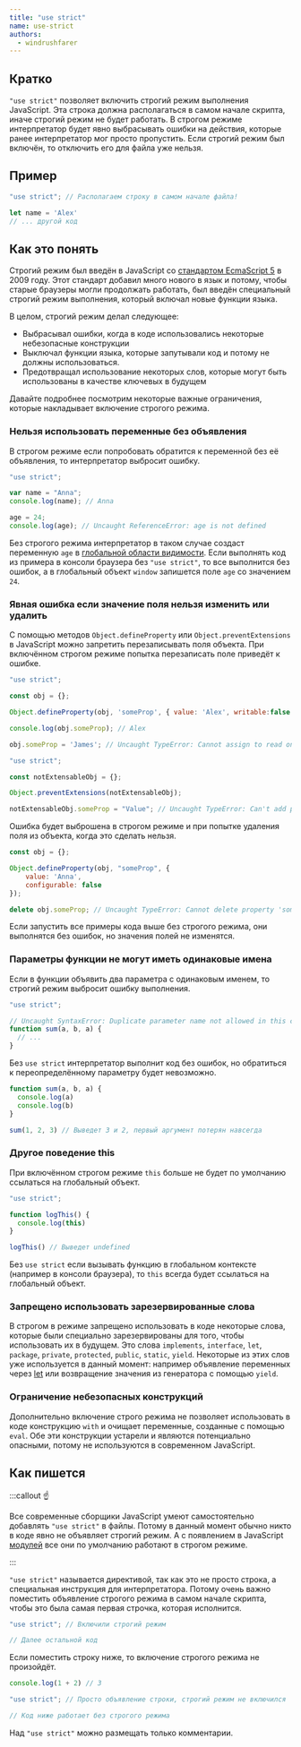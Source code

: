 ```yaml
---
title: "use strict"
name: use-strict
authors:
  - windrushfarer
---
```


## Кратко

`"use strict"` позволяет включить строгий режим выполнения JavaScript. Эта строка должна располагаться в самом начале скрипта, иначе строгий режим не будет работать. В строгом режиме интерпретатор будет явно выбрасывать ошибки на действия, которые ранее интерпретатор мог просто пропустить. Если строгий режим был включён, то отключить его для файла уже нельзя.

## Пример

```js
"use strict"; // Располагаем строку в самом начале файла!

let name = 'Alex'
// ... другой код
```

## Как это понять

Строгий режим был введён в JavaScript со [стандартом EcmaScript 5](/js/articles/language-versions) в 2009 году. Этот стандарт добавил много нового в язык и потому, чтобы старые браузеры могли продолжать работать, был введён специальный строгий режим выполнения, который включал новые функции языка.

В целом, строгий режим делал следующее:
- Выбрасывал ошибки, когда в коде использовались некоторые небезопасные конструкции
- Выключал функции языка, которые запутывали код и потому не должны использоваться.
- Предотвращал использование некоторых слов, которые могут быть использованы в качестве ключевых в будущем

Давайте подробнее посмотрим некоторые важные ограничения, которые накладывает включение строгого режима.

### Нельзя использовать переменные без объявления

В строгом режиме если попробовать обратится к переменной без её объявления, то интерпретатор выбросит ошибку.

```js
"use strict";

var name = "Anna";
console.log(name); // Anna

age = 24;
console.log(age); // Uncaught ReferenceError: age is not defined
```

Без строгого режима интерпретатор в таком случае создаст переменную `age` в [глобальной области видимости](js/articles/closures). Если выполнять код из примера в консоли браузера без `"use strict"`, то все выполнится без ошибок, а в глобальный объект `window` запишется поле `age` со значением `24`.

### Явная ошибка если значение поля нельзя изменить или удалить

С помощью методов `Object.defineProperty` или `Object.preventExtensions` в JavaScript можно запретить перезаписывать поля объекта. При включённом строгом режиме попытка перезаписать поле приведёт к ошибке.

```js
"use strict";

const obj = {};

Object.defineProperty(obj, 'someProp', { value: 'Alex', writable:false });

console.log(obj.someProp); // Alex

obj.someProp = 'James'; // Uncaught TypeError: Cannot assign to read only property 'someProp' of object #<Object>
```

```js
"use strict";

const notExtensableObj = {};

Object.preventExtensions(notExtensableObj);

notExtensableObj.someProp = "Value"; // Uncaught TypeError: Can't add property someProp, object is not extensible
```

Ошибка будет выброшена в строгом режиме и при попытке удаления поля из объекта, когда это сделать нельзя.

```js
const obj = {};

Object.defineProperty(obj, "someProp", {
    value: 'Anna',
    configurable: false
});

delete obj.someProp; // Uncaught TypeError: Cannot delete property 'someProp' of #<Object>
```

Если запустить все примеры кода выше без строгого режима, они выполнятся без ошибок, но значения полей не изменятся.

### Параметры функции не могут иметь одинаковые имена

Если в функции объявить два параметра с одинаковым именем, то строгий режим выбросит ошибку выполнения.

```js
"use strict";

// Uncaught SyntaxError: Duplicate parameter name not allowed in this context
function sum(a, b, a) {
  // ...
}
```

Без `use strict` интерпретатор выполнит код без ошибок, но обратиться к переопределённому параметру будет невозможно.

```js
function sum(a, b, a) {
  console.log(a)
  console.log(b)
}

sum(1, 2, 3) // Выведет 3 и 2, первый аргумент потерян навсегда
```

### Другое поведение this

При включённом строгом режиме `this` больше не будет по умолчанию ссылаться на глобальный объект.

```js
"use strict";

function logThis() {
  console.log(this)
}

logThis() // Выведет undefined
```

Без `use strict` если вызывать функцию в глобальном контексте (например в консоли браузера), то `this` всегда будет ссылаться на глобальный объект.

### Запрещено использовать зарезервированные слова

В строгом в режиме запрещено использовать в коде некоторые слова, которые были специально зарезервированы для того, чтобы использовать их в будущем. Это слова `implements`, `interface`, `let`, `package`, `private`, `protected`, `public`, `static`, `yield`. Некоторые из этих слов уже используется в данный момент: например объявление переменных через [let](/js/doka/var-let) или возвращение значения из генератора с помощью `yield`.

### Ограничение небезопасных конструкций

Дополнительно включение строго режима не позволяет использовать в коде конструкцию `with` и очищает переменные, созданные с помощью `eval`. Обе эти конструкции устарели и являются потенциально опасными, потому не используются в современном JavaScript.

## Как пишется

:::callout ☝️

Все современные сборщики JavaScript умеют самостоятельно добавлять `"use strict"` в файлы. Потому в данный момент обычно никто в коде явно не объявляет строгий режим. А с появлением в JavaScript [модулей](/js/articles/modules) все они по умолчанию работают в строгом режиме.

:::

`"use strict"` называется директивой, так как это не просто строка, а специальная инструкция для интерпретатора. Потому очень важно поместить объявление строгого режима в самом начале скрипта, чтобы это была самая первая строчка, которая исполнится.

```js
"use strict"; // Включили строгий режим

// Далее остальной код
```

Если поместить строку ниже, то включение строгого режима не произойдёт.

```js
console.log(1 + 2) // 3

"use strict"; // Просто объявление строки, строгий режим не включился

// Код ниже работает без строгого режима
```

Над `"use strict"` можно размещать только комментарии.
